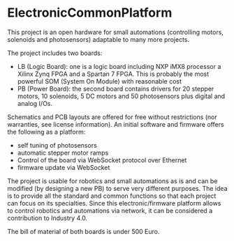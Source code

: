 # ElectronicCommonPlatform

This project is an open hardware for small automations (controlling motors, solenoids and photosensors) adaptable to many more projects.

The project includes two boards:
- LB (Logic Board): one is a logic board including NXP iMX8 processor a Xilinx Zynq FPGA and a Spartan 7 FPGA. This is probably the most powerful SOM (System On Module) with reasonable cost 
- PB (Power Board): the second board contains drivers for 20 stepper motors, 10 solenoids, 5 DC motors and 50 photosensors plus digital and analog I/Os.

Schematics and PCB layouts are offered for free without restrictions (nor warranties, see license information).
An initial software and firmware offers the following as a platform:
- self tuning of photosensors
- automatic stepper motor ramps
- Control of the board via WebSocket protocol over Ethernet
- firmware update via WebSocket

The project is usable for robotics and small automations as is and can be modified (by designing a new PB) to serve very different purposes. The idea is to provide all the standard and common functions so that each project can focus on its specialties. Since this electronic/firmware platform allows to control robotics and automations via network, it can be considered a contribution to Industry 4.0.

The bill of material of both boards is under 500 Euro.
